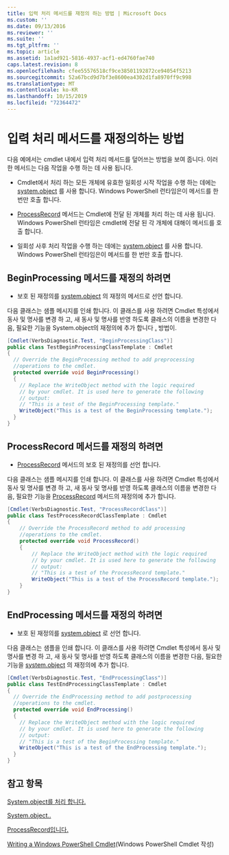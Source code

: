 ```yaml
---
title: 입력 처리 메서드를 재정의 하는 방법 | Microsoft Docs
ms.custom: ''
ms.date: 09/13/2016
ms.reviewer: ''
ms.suite: ''
ms.tgt_pltfrm: ''
ms.topic: article
ms.assetid: 1a1ad921-5816-4937-acf1-ed4760fae740
caps.latest.revision: 8
ms.openlocfilehash: cfee55576518cf9ce38501192872ce94054f5213
ms.sourcegitcommit: 52a67bcd9d7bf3e8600ea4302d1fa8970ff9c998
ms.translationtype: MT
ms.contentlocale: ko-KR
ms.lasthandoff: 10/15/2019
ms.locfileid: "72364472"
---
```

# <a name="how-to-override-input-processing-methods"></a>입력 처리 메서드를 재정의하는 방법

다음 예에서는 cmdlet 내에서 입력 처리 메서드를 덮어쓰는 방법을 보여 줍니다. 이러한 메서드는 다음 작업을 수행 하는 데 사용 됩니다.

- Cmdlet에서 처리 하는 모든 개체에 유효한 일회성 시작 작업을 수행 하는 데에는 [system.object](/dotnet/api/System.Management.Automation.Cmdlet.BeginProcessing) 를 사용 합니다. Windows PowerShell 런타임은이 메서드를 한 번만 호출 합니다.

- [ProcessRecord](/dotnet/api/System.Management.Automation.Cmdlet.ProcessRecord) 메서드는 Cmdlet에 전달 된 개체를 처리 하는 데 사용 됩니다. Windows PowerShell 런타임은 cmdlet에 전달 된 각 개체에 대해이 메서드를 호출 합니다.

- 일회성 사후 처리 작업을 수행 하는 데에는 [system.object](/dotnet/api/System.Management.Automation.Cmdlet.EndProcessing) 를 사용 합니다. Windows PowerShell 런타임은이 메서드를 한 번만 호출 합니다.

## <a name="to-override-the-beginprocessing-method"></a>BeginProcessing 메서드를 재정의 하려면

- 보호 된 재정의를 [system.object](/dotnet/api/System.Management.Automation.Cmdlet.BeginProcessing) 의 재정의 메서드로 선언 합니다.

다음 클래스는 샘플 메시지를 인쇄 합니다. 이 클래스를 사용 하려면 Cmdlet 특성에서 동사 및 명사를 변경 하 고, 새 동사 및 명사를 반영 하도록 클래스의 이름을 변경한 다음, 필요한 기능을 System.object의 재정의에 추가 합니다 [.](/dotnet/api/System.Management.Automation.Cmdlet.BeginProcessing) 방법이.

```csharp
[Cmdlet(VerbsDiagnostic.Test, "BeginProcessingClass")]
public class TestBeginProcessingClassTemplate : Cmdlet
{
  // Override the BeginProcessing method to add preprocessing
  //operations to the cmdlet.
  protected override void BeginProcessing()
  {
    // Replace the WriteObject method with the logic required
    // by your cmdlet. It is used here to generate the following
    // output:
    // "This is a test of the BeginProcessing template."
    WriteObject("This is a test of the BeginProcessing template.");
  }
}
```

## <a name="to-override-the-processrecord-method"></a>ProcessRecord 메서드를 재정의 하려면

- [ProcessRecord](/dotnet/api/System.Management.Automation.Cmdlet.ProcessRecord) 메서드의 보호 된 재정의를 선언 합니다.

다음 클래스는 샘플 메시지를 인쇄 합니다. 이 클래스를 사용 하려면 Cmdlet 특성에서 동사 및 명사를 변경 하 고, 새 동사 및 명사를 반영 하도록 클래스의 이름을 변경한 다음, 필요한 기능을 [ProcessRecord](/dotnet/api/System.Management.Automation.Cmdlet.ProcessRecord) 메서드의 재정의에 추가 합니다.

```csharp
[Cmdlet(VerbsDiagnostic.Test, "ProcessRecordClass")]
public class TestProcessRecordClassTemplate : Cmdlet
{
    // Override the ProcessRecord method to add processing
    //operations to the cmdlet.
    protected override void ProcessRecord()
    {
        // Replace the WriteObject method with the logic required
        // by your cmdlet. It is used here to generate the following
        // output:
        // "This is a test of the ProcessRecord template."
        WriteObject("This is a test of the ProcessRecord template.");
    }
}

```

## <a name="to-override-the-endprocessing-method"></a>EndProcessing 메서드를 재정의 하려면

- 보호 된 재정의를 [system.object](/dotnet/api/System.Management.Automation.Cmdlet.EndProcessing) 로 선언 합니다.

다음 클래스는 샘플을 인쇄 합니다. 이 클래스를 사용 하려면 Cmdlet 특성에서 동사 및 명사를 변경 하 고, 새 동사 및 명사를 반영 하도록 클래스의 이름을 변경한 다음, 필요한 기능을 [system.object](/dotnet/api/System.Management.Automation.Cmdlet.EndProcessing) 의 재정의에 추가 합니다.

```csharp
[Cmdlet(VerbsDiagnostic.Test, "EndProcessingClass")]
public class TestEndProcessingClassTemplate : Cmdlet
{
  // Override the EndProcessing method to add postprocessing
  //operations to the cmdlet.
  protected override void EndProcessing()
  {
    // Replace the WriteObject method with the logic required
    // by your cmdlet. It is used here to generate the following
    // output:
    // "This is a test of the BeginProcessing template."
    WriteObject("This is a test of the EndProcessing template.");
  }
}
```

## <a name="see-also"></a>참고 항목

[System.object를 처리 합니다.](/dotnet/api/System.Management.Automation.Cmdlet.BeginProcessing)

[System.object..](/dotnet/api/System.Management.Automation.Cmdlet.EndProcessing)

[ProcessRecord입니다.](/dotnet/api/System.Management.Automation.Cmdlet.ProcessRecord)

[Writing a Windows PowerShell Cmdlet](./writing-a-windows-powershell-cmdlet.md)(Windows PowerShell Cmdlet 작성)
